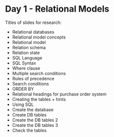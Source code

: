 # Day 1 - Relational Models

Titles of slides for research:

* Relational databases
* Relational model concepts
* Relational model
* Relation schema
* Relation state
* SQL Language
* SQL Syntax
* Where clause
* Multiple search conditions
* Rules of precedence
* Search conditions
* ORDER BY
* Relational headings for purchase order system
* Creating the tables + hints
* Using SQL
* Create the database
* Create DB tables
* Create the DB tables 2
* Create the DB tables 3
* Check the tables

